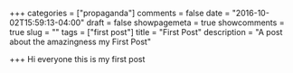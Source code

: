 +++
categories = ["propaganda"]
comments = false
date = "2016-10-02T15:59:13-04:00"
draft = false
showpagemeta = true
showcomments = true
slug = ""
tags = ["first post"]
title = "First Post"
description = "A post about the amazingness my First Post"

+++
Hi everyone this is my first post